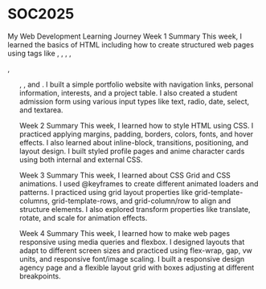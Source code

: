 # SOC2025
My Web Development Learning Journey
Week 1 Summary
This week, I learned the basics of HTML including how to create structured web pages using tags like <html>, <head>, <body>, <a>, <p>, <ul>, <table>, and <form>. I built a simple portfolio website with navigation links, personal information, interests, and a project table. I also created a student admission form using various input types like text, radio, date, select, and textarea.

Week 2 Summary
This week, I learned how to style HTML using CSS. I practiced applying margins, padding, borders, colors, fonts, and hover effects. I also learned about inline-block, transitions, positioning, and layout design. I built styled profile pages and anime character cards using both internal and external CSS.

Week 3 Summary
This week, I learned about CSS Grid and CSS animations. I used @keyframes to create different animated loaders and patterns. I practiced using grid layout properties like grid-template-columns, grid-template-rows, and grid-column/row to align and structure elements. I also explored transform properties like translate, rotate, and scale for animation effects.

Week 4 Summary
This week, I learned how to make web pages responsive using media queries and flexbox. I designed layouts that adapt to different screen sizes and practiced using flex-wrap, gap, vw units, and responsive font/image scaling. I built a responsive design agency page and a flexible layout grid with boxes adjusting at different breakpoints.
